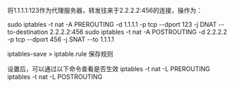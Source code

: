 将1.1.1.1:123作为代理服务器，转发往来于2.2.2.2:456的连接，操作为：

sudo iptables -t nat -A PREROUTING -d 1.1.1.1 -p tcp --dport 123 -j DNAT --to-destination 2.2.2.2:456
sudo iptables -t nat -A POSTROUTING -d 2.2.2.2 -p tcp --dport 456 -j SNAT --to 1.1.1.1

iptables-save > iptable.rule  保存规则


设置后，可以通过以下命令查看是否生效
iptables -t nat -L PREROUTING
iptables -t nat -L POSTROUTING